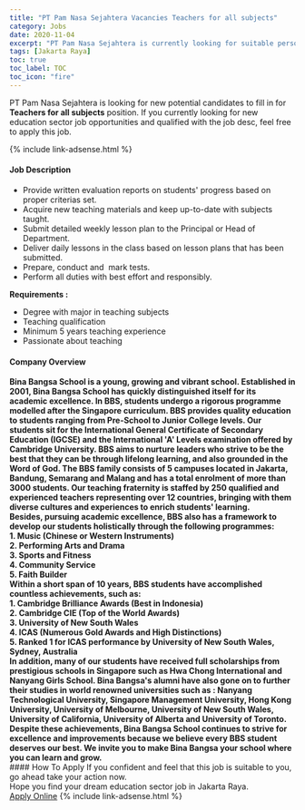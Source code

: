 ```yaml
---
title: "PT Pam Nasa Sejahtera Vacancies Teachers for all subjects" 
category: Jobs 
date: 2020-11-04 
excerpt: "PT Pam Nasa Sejahtera is currently looking for suitable person to fill in the Teachers for all subjects which positioned at Jakarta Raya" 
tags: [Jakarta Raya] 
toc: true 
toc_label: TOC 
toc_icon: "fire" 
--- 
```


<p>PT Pam Nasa Sejahtera is looking for new potential candidates to fill in for <b>Teachers for all subjects</b> position. If you currently looking for new education sector job opportunities and qualified with the job desc, feel free to apply this job.
</p>{% include link-adsense.html %} 
 <div><div><div><h4>Job Description</h4></div></div><div><div><span><div><ul><li>Provide written evaluation reports on students' progress based on proper criterias set.</li><li>Acquire new teaching materials and keep up-to-date with subjects taught.</li><li>Submit detailed weekly lesson plan to the Principal or Head of Department.</li><li>Deliver daily lessons in the class based on lesson plans that has been submitted.</li><li>Prepare, conduct and &#160;mark tests.</li><li>Perform all duties with best effort and responsibly.</li></ul><div><div><strong>Requirements :</strong></div><ul><li>Degree with major in teaching subjects</li><li>Teaching qualification</li><li>Minimum 5 years teaching experience</li><li>Passionate about teaching</li></ul></div></div></span></div></div></div> 
<div><div><div><h4>Company Overview</h4></div></div><div><div><span><div><div><strong>Bina Bangsa School is a young, growing and vibrant school. Established in 2001, Bina Bangsa School has quickly distinguished itself for its academic excellence. In BBS, students undergo a rigorous programme modelled after the Singapore curriculum. BBS provides quality education to students ranging from Pre-School to Junior College levels. Our students sit for the International General Certificate of Secondary Education (IGCSE) and the International 'A' Levels examination offered by Cambridge University. BBS aims to nurture leaders who strive to be the best that they can be through lifelong learning, and also grounded in the Word of God. The BBS family consists of 5 campuses located in Jakarta, Bandung, Semarang and Malang and has a total enrolment of more than 3000 students. Our teaching fraternity is staffed by 250 qualified and experienced teachers representing over 12 countries, bringing with them diverse cultures and experiences to enrich students' learning.</strong>
<div><strong>Besides, pursuing academic excellence, BBS also has a framework to develop our students holistically through the following programmes:</strong></div>
<div><strong>1. Music (Chinese or Western Instruments)<br>
2. Performing Arts and Drama<br>
3. Sports and Fitness<br>
4. Community Service<br>
5. Faith Builder</strong></div>
<div><strong>Within a short span of 10 years, BBS students have accomplished countless achievements, such as:</strong></div>
<strong>1. Cambridge Brilliance Awards (Best in Indonesia)<br>
2. Cambridge CIE (Top of the World Awards)<br>
3. University of New South Wales<br>
4. ICAS (Numerous Gold Awards and High Distinctions)<br>
5. Ranked 1 for ICAS performance by University of New South Wales, Sydney, Australia</strong>
<div><strong>In addition, many of our students have received full scholarships from prestigious schools in Singapore such as Hwa Chong International and Nanyang Girls School. Bina Bangsa's alumni have also gone on to further their studies in world renowned universities such as : Nanyang Technological University, Singapore Management University, Hong Kong University, University of Melbourne, University of New South Wales, University of California, University of Alberta and University of Toronto. Despite these achievements, Bina Bangsa School continues to strive for excellence and improvements because we believe every BBS student deserves our best. We invite you to make Bina Bangsa your school where you can learn and grow.</strong></div>
</div></div></span></div></div></div> 
#### How To Apply 
If you confident and feel that this job is suitable to you, go ahead take your action now. <br/> 
Hope you find your dream education sector job in Jakarta Raya. <br/> 
<a href="https://www.jobstreet.com.my/en/job/teachers-for-all-subjects-3381482/origin/id?jobId=jobstreet-id-job-3381482&sectionRank=10&token=0~07f37595-706f-4290-a895-5506a251c850&fr=SRP%20View%20In%20New%20Ta" class="btn btn--info" target="_blank" rel="nofollow noopenner">Apply Online</a> 
{% include link-adsense.html %} 